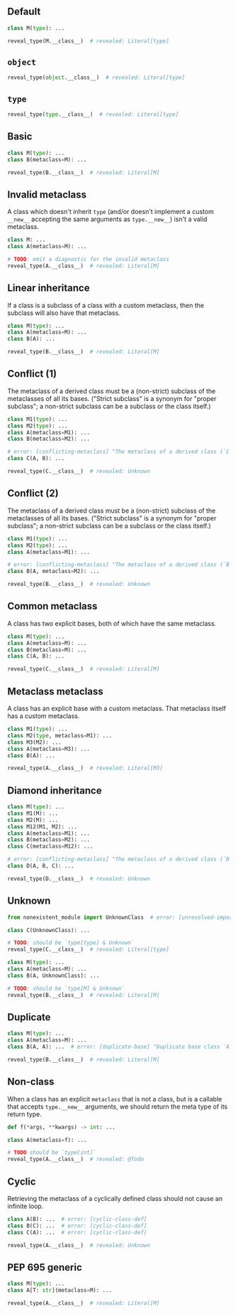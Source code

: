 ## Default

```py
class M(type): ...

reveal_type(M.__class__)  # revealed: Literal[type]
```

## `object`

```py
reveal_type(object.__class__)  # revealed: Literal[type]
```

## `type`

```py
reveal_type(type.__class__)  # revealed: Literal[type]
```

## Basic

```py
class M(type): ...
class B(metaclass=M): ...

reveal_type(B.__class__)  # revealed: Literal[M]
```

## Invalid metaclass

A class which doesn't inherit `type` (and/or doesn't implement a custom `__new__` accepting the same
arguments as `type.__new__`) isn't a valid metaclass.

```py
class M: ...
class A(metaclass=M): ...

# TODO: emit a diagnostic for the invalid metaclass
reveal_type(A.__class__)  # revealed: Literal[M]
```

## Linear inheritance

If a class is a subclass of a class with a custom metaclass, then the subclass will also have that
metaclass.

```py
class M(type): ...
class A(metaclass=M): ...
class B(A): ...

reveal_type(B.__class__)  # revealed: Literal[M]
```

## Conflict (1)

The metaclass of a derived class must be a (non-strict) subclass of the metaclasses of all its
bases. ("Strict subclass" is a synonym for "proper subclass"; a non-strict subclass can be a
subclass or the class itself.)

```py
class M1(type): ...
class M2(type): ...
class A(metaclass=M1): ...
class B(metaclass=M2): ...

# error: [conflicting-metaclass] "The metaclass of a derived class (`C`) must be a subclass of the metaclasses of all its bases, but `M1` and `M2` have no subclass relationship"
class C(A, B): ...

reveal_type(C.__class__)  # revealed: Unknown
```

## Conflict (2)

The metaclass of a derived class must be a (non-strict) subclass of the metaclasses of all its
bases. ("Strict subclass" is a synonym for "proper subclass"; a non-strict subclass can be a
subclass or the class itself.)

```py
class M1(type): ...
class M2(type): ...
class A(metaclass=M1): ...

# error: [conflicting-metaclass] "The metaclass of a derived class (`B`) must be a subclass of the metaclasses of all its bases, but `M2` and `M1` have no subclass relationship"
class B(A, metaclass=M2): ...

reveal_type(B.__class__)  # revealed: Unknown
```

## Common metaclass

A class has two explicit bases, both of which have the same metaclass.

```py
class M(type): ...
class A(metaclass=M): ...
class B(metaclass=M): ...
class C(A, B): ...

reveal_type(C.__class__)  # revealed: Literal[M]
```

## Metaclass metaclass

A class has an explicit base with a custom metaclass. That metaclass itself has a custom metaclass.

```py
class M1(type): ...
class M2(type, metaclass=M1): ...
class M3(M2): ...
class A(metaclass=M3): ...
class B(A): ...

reveal_type(A.__class__)  # revealed: Literal[M3]
```

## Diamond inheritance

```py
class M(type): ...
class M1(M): ...
class M2(M): ...
class M12(M1, M2): ...
class A(metaclass=M1): ...
class B(metaclass=M2): ...
class C(metaclass=M12): ...

# error: [conflicting-metaclass] "The metaclass of a derived class (`D`) must be a subclass of the metaclasses of all its bases, but `M1` and `M2` have no subclass relationship"
class D(A, B, C): ...

reveal_type(D.__class__)  # revealed: Unknown
```

## Unknown

```py
from nonexistent_module import UnknownClass  # error: [unresolved-import]

class C(UnknownClass): ...

# TODO: should be `type[type] & Unknown`
reveal_type(C.__class__)  # revealed: Literal[type]

class M(type): ...
class A(metaclass=M): ...
class B(A, UnknownClass): ...

# TODO: should be `type[M] & Unknown`
reveal_type(B.__class__)  # revealed: Literal[M]
```

## Duplicate

```py
class M(type): ...
class A(metaclass=M): ...
class B(A, A): ...  # error: [duplicate-base] "Duplicate base class `A`"

reveal_type(B.__class__)  # revealed: Literal[M]
```

## Non-class

When a class has an explicit `metaclass` that is not a class, but is a callable that accepts
`type.__new__` arguments, we should return the meta type of its return type.

```py
def f(*args, **kwargs) -> int: ...

class A(metaclass=f): ...

# TODO should be `type[int]`
reveal_type(A.__class__)  # revealed: @Todo
```

## Cyclic

Retrieving the metaclass of a cyclically defined class should not cause an infinite loop.

```py path=a.pyi
class A(B): ...  # error: [cyclic-class-def]
class B(C): ...  # error: [cyclic-class-def]
class C(A): ...  # error: [cyclic-class-def]

reveal_type(A.__class__)  # revealed: Unknown
```

## PEP 695 generic

```py
class M(type): ...
class A[T: str](metaclass=M): ...

reveal_type(A.__class__)  # revealed: Literal[M]
```
